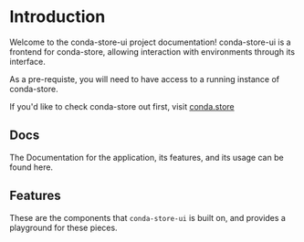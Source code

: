# Introduction

Welcome to the conda-store-ui project documentation! conda-store-ui is a frontend for conda-store, allowing interaction with environments through its interface. 

As a pre-requiste, you will need to have access to a running instance of conda-store.

If you'd like to check conda-store out first, visit [conda.store](https://conda.store/en/latest)

## Docs

The Documentation for the application, its features, and its usage can be found here. 

## Features

These are the components that `conda-store-ui` is built on, and provides a playground for these pieces.
